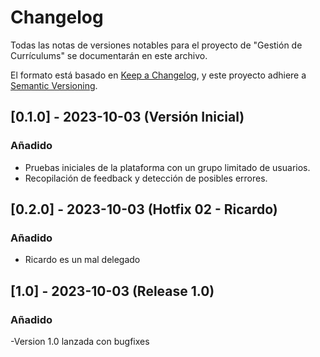 # Changelog

Todas las notas de versiones notables para el proyecto de "Gestión de Currículums" se documentarán en este archivo.

El formato está basado en [Keep a Changelog](https://keepachangelog.com/en/1.0.0/), y este proyecto adhiere a [Semantic Versioning](https://semver.org/spec/v2.0.0.html).

## [0.1.0] - 2023-10-03 (Versión Inicial)

### Añadido

- Pruebas iniciales de la plataforma con un grupo limitado de usuarios.
- Recopilación de feedback y detección de posibles errores.

## [0.2.0] - 2023-10-03 (Hotfix 02 - Ricardo)

### Añadido

- Ricardo es un mal delegado

## [1.0] - 2023-10-03 (Release 1.0)

### Añadido

-Version 1.0 lanzada con bugfixes
